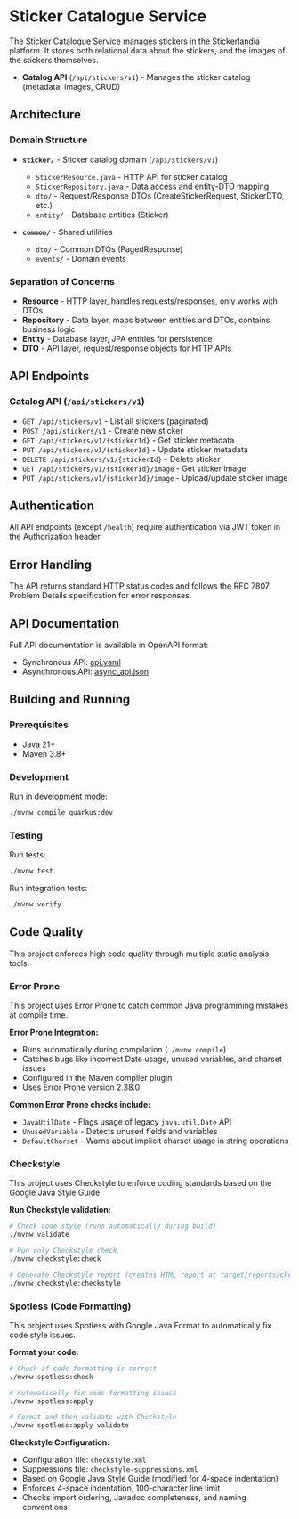 # Sticker Catalogue Service

The Sticker Catalogue Service manages stickers in the Stickerlandia platform. It stores both relational data
about the stickers, and the images of the stickers themselves.

- **Catalog API** (`/api/stickers/v1`) - Manages the sticker catalog (metadata, images, CRUD)

## Architecture

### Domain Structure

- **`sticker/`** - Sticker catalog domain (`/api/stickers/v1`)
  - `StickerResource.java` - HTTP API for sticker catalog
  - `StickerRepository.java` - Data access and entity-DTO mapping
  - `dto/` - Request/Response DTOs (CreateStickerRequest, StickerDTO, etc.)
  - `entity/` - Database entities (Sticker)

- **`common/`** - Shared utilities
  - `dto/` - Common DTOs (PagedResponse)
  - `events/` - Domain events

### Separation of Concerns
- **Resource** - HTTP layer, handles requests/responses, only works with DTOs
- **Repository** - Data layer, maps between entities and DTOs, contains business logic
- **Entity** - Database layer, JPA entities for persistence
- **DTO** - API layer, request/response objects for HTTP APIs

## API Endpoints

### Catalog API (`/api/stickers/v1`)
- `GET /api/stickers/v1` - List all stickers (paginated)
- `POST /api/stickers/v1` - Create new sticker
- `GET /api/stickers/v1/{stickerId}` - Get sticker metadata
- `PUT /api/stickers/v1/{stickerId}` - Update sticker metadata
- `DELETE /api/stickers/v1/{stickerId}` - Delete sticker
- `GET /api/stickers/v1/{stickerId}/image` - Get sticker image
- `PUT /api/stickers/v1/{stickerId}/image` - Upload/update sticker image

## Authentication

All API endpoints (except `/health`) require authentication via JWT token in the Authorization header. 

## Error Handling

The API returns standard HTTP status codes and follows the RFC 7807 Problem Details specification for error responses.

## API Documentation

Full API documentation is available in OpenAPI format:
- Synchronous API: [api.yaml](./docs/api.yaml)
- Asynchronous API: [async_api.json](./docs/async_api.json)

## Building and Running

### Prerequisites
- Java 21+
- Maven 3.8+

### Development

Run in development mode:
```bash
./mvnw compile quarkus:dev
```

### Testing

Run tests:
```bash
./mvnw test
```

Run integration tests:
```bash
./mvnw verify
```

## Code Quality

This project enforces high code quality through multiple static analysis tools:

### Error Prone

This project uses Error Prone to catch common Java programming mistakes at compile time.

**Error Prone Integration:**
- Runs automatically during compilation (`./mvnw compile`)
- Catches bugs like incorrect Date usage, unused variables, and charset issues
- Configured in the Maven compiler plugin
- Uses Error Prone version 2.38.0

**Common Error Prone checks include:**
- `JavaUtilDate` - Flags usage of legacy `java.util.Date` API
- `UnusedVariable` - Detects unused fields and variables
- `DefaultCharset` - Warns about implicit charset usage in string operations

### Checkstyle

This project uses Checkstyle to enforce coding standards based on the Google Java Style Guide.

**Run Checkstyle validation:**
```bash
# Check code style (runs automatically during build)
./mvnw validate

# Run only Checkstyle check
./mvnw checkstyle:check

# Generate Checkstyle report (creates HTML report at target/reports/checkstyle.html)
./mvnw checkstyle:checkstyle
```

### Spotless (Code Formatting)

This project uses Spotless with Google Java Format to automatically fix code style issues. 

**Format your code:**
```bash
# Check if code formatting is correct
./mvnw spotless:check

# Automatically fix code formatting issues
./mvnw spotless:apply

# Format and then validate with Checkstyle
./mvnw spotless:apply validate
```

**Checkstyle Configuration:**
- Configuration file: `checkstyle.xml`
- Suppressions file: `checkstyle-suppressions.xml`
- Based on Google Java Style Guide (modified for 4-space indentation)
- Enforces 4-space indentation, 100-character line limit
- Checks import ordering, Javadoc completeness, and naming conventions
